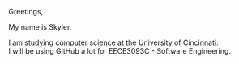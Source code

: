 Greetings,

My name is Skyler.

I am studying computer science at the University of Cincinnati.<br />
I will be using GitHub a lot for EECE3093C - Software Engineering.

